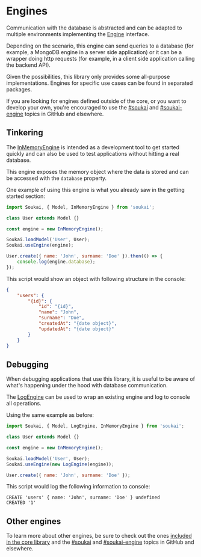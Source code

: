 # Engines

Communication with the database is abstracted and can be adapted to multiple environments implementing the [Engine](https://soukai.js.org/api/interfaces/Engine) interface.

Depending on the scenario, this engine can send queries to a database (for example, a MongoDB engine in a server side application) or it can be a wrapper doing http requests (for example, in a client side application calling the backend API).

Given the possibilities, this library only provides some all-purpose implementations. Engines for specific use cases can be found in separated packages.

If you are looking for engines defined outside of the core, or you want to develop your own, you're encouraged to use the [#soukai](https://github.com/topics/soukai) and [#soukai-engine](https://github.com/topics/soukai-engine) topics in GitHub and elsewhere.

## Tinkering

The [InMemoryEngine](https://soukai.js.org/api/classes/InMemoryEngine) is intended as a development tool to get started quickly and can also be used to test applications without hitting a real database.

This engine exposes the memory object where the data is stored and can be accessed with the `database` property.

One example of using this engine is what you already saw in the getting started section:

```javascript
import Soukai, { Model, InMemoryEngine } from 'soukai';

class User extends Model {}

const engine = new InMemoryEngine();

Soukai.loadModel('User', User);
Soukai.useEngine(engine);

User.create({ name: 'John', surname: 'Doe' }).then(() => {
    console.log(engine.database);
});
```

This script would show an object with following structure in the console:

```json
{
    "users": {
        "{id}": {
            "id": "{id}",
            "name": "John",
            "surname": "Doe",
            "createdAt": "{date object}",
            "updatedAt": "{date object}"
        }
    }
}
```

## Debugging

When debugging applications that use this library, it is useful to be aware of what's happening under the hood with database communication.

The [LogEngine](https://soukai.js.org/api/classes/LogEngine) can be used to wrap an existing engine and log to console all operations.

Using the same example as before:

```javascript
import Soukai, { Model, LogEngine, InMemoryEngine } from 'soukai';

class User extends Model {}

const engine = new InMemoryEngine();

Soukai.loadModel('User', User);
Soukai.useEngine(new LogEngine(engine));

User.create({ name: 'John', surname: 'Doe' });
```

This script would log the following information to console:

```
CREATE 'users' { name: 'John', surname: 'Doe' } undefined
CREATED '1'
```

## Other engines

To learn more about other engines, be sure to check out the ones [included in the core library](https://github.com/NoelDeMartin/soukai/tree/main/src/engines) and the [#soukai](https://github.com/topics/soukai) and [#soukai-engine](https://github.com/topics/soukai-engine) topics in GitHub and elsewhere.
